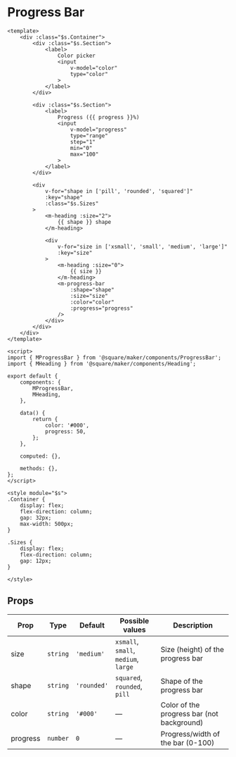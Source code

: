 # Progress Bar

```vue
<template>
	<div :class="$s.Container">
		<div :class="$s.Section">
			<label>
				Color picker
				<input
					v-model="color"
					type="color"
				>
			</label>
		</div>

		<div :class="$s.Section">
			<label>
				Progress ({{ progress }}%)
				<input
					v-model="progress"
					type="range"
					step="1"
					min="0"
					max="100"
				>
			</label>
		</div>

		<div
			v-for="shape in ['pill', 'rounded', 'squared']"
			:key="shape"
			:class="$s.Sizes"
		>
			<m-heading :size="2">
				{{ shape }} shape
			</m-heading>

			<div
				v-for="size in ['xsmall', 'small', 'medium', 'large']"
				:key="size"
			>
				<m-heading :size="0">
					{{ size }}
				</m-heading>
				<m-progress-bar
					:shape="shape"
					:size="size"
					:color="color"
					:progress="progress"
				/>
			</div>
		</div>
	</div>
</template>

<script>
import { MProgressBar } from '@square/maker/components/ProgressBar';
import { MHeading } from '@square/maker/components/Heading';

export default {
	components: {
		MProgressBar,
		MHeading,
	},

	data() {
		return {
			color: '#000',
			progress: 50,
		};
	},

	computed: {},

	methods: {},
};
</script>

<style module="$s">
.Container {
	display: flex;
	flex-direction: column;
	gap: 32px;
	max-width: 500px;
}

.Sizes {
	display: flex;
	flex-direction: column;
	gap: 12px;
}

</style>

```

<!-- api-tables:start -->
## Props

| Prop     | Type     | Default     | Possible values                      | Description                                |
| -------- | -------- | ----------- | ------------------------------------ | ------------------------------------------ |
| size     | `string` | `'medium'`  | `xsmall`, `small`, `medium`, `large` | Size (height) of the progress bar          |
| shape    | `string` | `'rounded'` | `squared`, `rounded`, `pill`         | Shape of the progress bar                  |
| color    | `string` | `'#000'`    | —                                    | Color of the progress bar (not background) |
| progress | `number` | `0`         | —                                    | Progress/width of the bar (0-100)          |
<!-- api-tables:end -->
